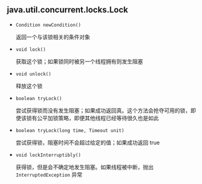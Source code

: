 ## java.util.concurrent.locks.Lock

* `Condition newCondition()`

  返回一个与该锁相关的条件对象

* `void lock()`

  获取这个锁；如果锁同时被另一个线程拥有则发生阻塞

* `void unlock()`

  释放这个锁

* `boolean tryLock()`

  尝试获得锁而没有发生阻塞；如果成功返回真。这个方法会抢夺可用的锁，即使该锁有公平加锁策略，即便其他线程已经等待很久也是如此

* `boolean tryLock(long time, Timeout unit)`

  尝试获得锁，阻塞时间不会超过给定的值；如果成功返回 true

* `void lockInterruptibly()`

  获得锁，但是会不确定地发生阻塞。如果线程被中断，抛出 `InterruptedException` 异常
